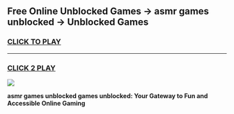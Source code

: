 
## Free Online Unblocked Games → asmr games unblocked → Unblocked Games
<h3>
<a href="https://premium.freeplayer.one?title=asmr_games_unblocked&ref=21F">CLICK TO PLAY</a></h3>
<hr>

<h3>
<a href="https://premium.freeplayer.one?title=asmr_games_unblocked&ref=21F">CLICK 2 PLAY</a>
  
</h3>

<a href="https://premium.freeplayer.one?title=asmr_games_unblocked&ref=21F/"><img src="https://clearcache.store/games.png"></a>


**asmr games unblocked games unblocked: Your Gateway to Fun and Accessible Online Gaming**
